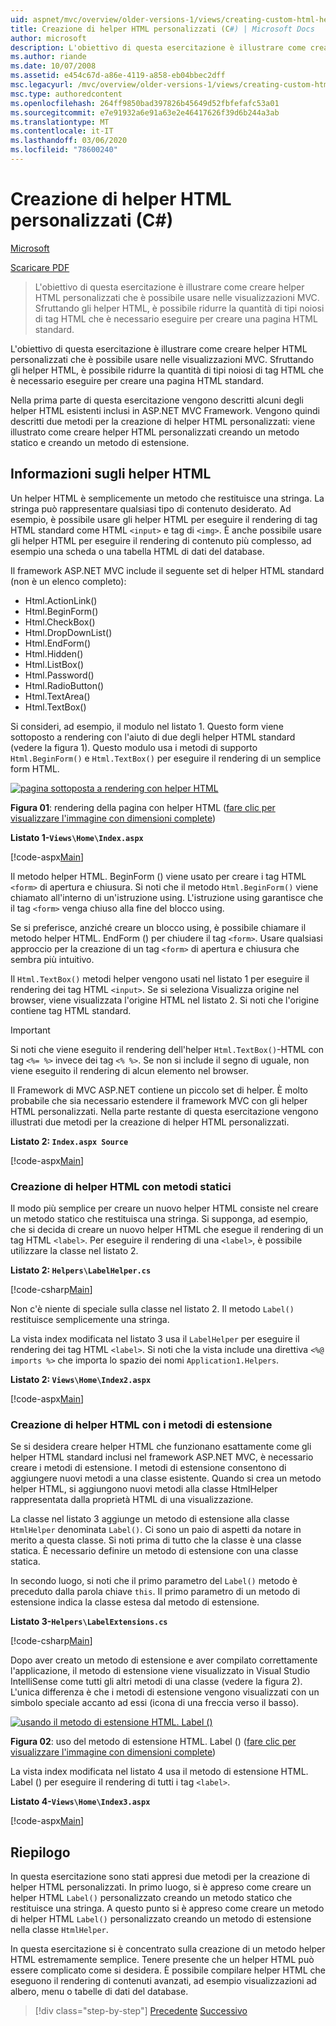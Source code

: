 ```yaml
---
uid: aspnet/mvc/overview/older-versions-1/views/creating-custom-html-helpers-cs
title: Creazione di helper HTML personalizzati (C#) | Microsoft Docs
author: microsoft
description: L'obiettivo di questa esercitazione è illustrare come creare helper HTML personalizzati che è possibile usare nelle visualizzazioni MVC. Sfruttando l'helper HTML...
ms.author: riande
ms.date: 10/07/2008
ms.assetid: e454c67d-a86e-4119-a858-eb04bbec2dff
msc.legacyurl: /mvc/overview/older-versions-1/views/creating-custom-html-helpers-cs
msc.type: authoredcontent
ms.openlocfilehash: 264ff9850bad397826b45649d52fbfefafc53a01
ms.sourcegitcommit: e7e91932a6e91a63e2e46417626f39d6b244a3ab
ms.translationtype: MT
ms.contentlocale: it-IT
ms.lasthandoff: 03/06/2020
ms.locfileid: "78600240"
---
```

# <a name="creating-custom-html-helpers-c"></a>Creazione di helper HTML personalizzati (C#)

[Microsoft](https://github.com/microsoft)

[Scaricare PDF](https://download.microsoft.com/download/1/1/f/11f721aa-d749-4ed7-bb89-a681b68894e6/ASPNET_MVC_Tutorial_9_CS.pdf)

> L'obiettivo di questa esercitazione è illustrare come creare helper HTML personalizzati che è possibile usare nelle visualizzazioni MVC. Sfruttando gli helper HTML, è possibile ridurre la quantità di tipi noiosi di tag HTML che è necessario eseguire per creare una pagina HTML standard.

L'obiettivo di questa esercitazione è illustrare come creare helper HTML personalizzati che è possibile usare nelle visualizzazioni MVC. Sfruttando gli helper HTML, è possibile ridurre la quantità di tipi noiosi di tag HTML che è necessario eseguire per creare una pagina HTML standard.

Nella prima parte di questa esercitazione vengono descritti alcuni degli helper HTML esistenti inclusi in ASP.NET MVC Framework. Vengono quindi descritti due metodi per la creazione di helper HTML personalizzati: viene illustrato come creare helper HTML personalizzati creando un metodo statico e creando un metodo di estensione.

## <a name="understanding-html-helpers"></a>Informazioni sugli helper HTML

Un helper HTML è semplicemente un metodo che restituisce una stringa. La stringa può rappresentare qualsiasi tipo di contenuto desiderato. Ad esempio, è possibile usare gli helper HTML per eseguire il rendering di tag HTML standard come HTML `<input>` e tag di `<img>`. È anche possibile usare gli helper HTML per eseguire il rendering di contenuto più complesso, ad esempio una scheda o una tabella HTML di dati del database.

Il framework ASP.NET MVC include il seguente set di helper HTML standard (non è un elenco completo):

- Html.ActionLink()
- Html.BeginForm()
- Html.CheckBox()
- Html.DropDownList()
- Html.EndForm()
- Html.Hidden()
- Html.ListBox()
- Html.Password()
- Html.RadioButton()
- Html.TextArea()
- Html.TextBox()

Si consideri, ad esempio, il modulo nel listato 1. Questo form viene sottoposto a rendering con l'aiuto di due degli helper HTML standard (vedere la figura 1). Questo modulo usa i metodi di supporto `Html.BeginForm()` e `Html.TextBox()` per eseguire il rendering di un semplice form HTML.

[![pagina sottoposta a rendering con helper HTML](creating-custom-html-helpers-cs/_static/image2.png)](creating-custom-html-helpers-cs/_static/image1.png)

**Figura 01**: rendering della pagina con helper HTML ([fare clic per visualizzare l'immagine con dimensioni complete](creating-custom-html-helpers-cs/_static/image3.png))

**Listato 1-`Views\Home\Index.aspx`**

[!code-aspx[Main](creating-custom-html-helpers-cs/samples/sample1.aspx)]

Il metodo helper HTML. BeginForm () viene usato per creare i tag HTML `<form>` di apertura e chiusura. Si noti che il metodo `Html.BeginForm()` viene chiamato all'interno di un'istruzione using. L'istruzione using garantisce che il tag `<form>` venga chiuso alla fine del blocco using.

Se si preferisce, anziché creare un blocco using, è possibile chiamare il metodo helper HTML. EndForm () per chiudere il tag `<form>`. Usare qualsiasi approccio per la creazione di un tag `<form>` di apertura e chiusura che sembra più intuitivo.

Il `Html.TextBox()` metodi helper vengono usati nel listato 1 per eseguire il rendering dei tag HTML `<input>`. Se si seleziona Visualizza origine nel browser, viene visualizzata l'origine HTML nel listato 2. Si noti che l'origine contiene tag HTML standard.

> [!IMPORTANT]
> Si noti che viene eseguito il rendering dell'helper `Html.TextBox()`-HTML con tag `<%= %>` invece dei tag `<% %>`. Se non si include il segno di uguale, non viene eseguito il rendering di alcun elemento nel browser.

Il Framework di MVC ASP.NET contiene un piccolo set di helper. È molto probabile che sia necessario estendere il framework MVC con gli helper HTML personalizzati. Nella parte restante di questa esercitazione vengono illustrati due metodi per la creazione di helper HTML personalizzati.

**Listato 2: `Index.aspx Source`**

[!code-aspx[Main](creating-custom-html-helpers-cs/samples/sample2.aspx)]

### <a name="creating-html-helpers-with-static-methods"></a>Creazione di helper HTML con metodi statici

Il modo più semplice per creare un nuovo helper HTML consiste nel creare un metodo statico che restituisca una stringa. Si supponga, ad esempio, che si decida di creare un nuovo helper HTML che esegue il rendering di un tag HTML `<label>`. Per eseguire il rendering di una `<label>`, è possibile utilizzare la classe nel listato 2.

**Listato 2: `Helpers\LabelHelper.cs`**

[!code-csharp[Main](creating-custom-html-helpers-cs/samples/sample3.cs)]

Non c'è niente di speciale sulla classe nel listato 2. Il metodo `Label()` restituisce semplicemente una stringa.

La vista index modificata nel listato 3 usa il `LabelHelper` per eseguire il rendering dei tag HTML `<label>`. Si noti che la vista include una direttiva `<%@ imports %>` che importa lo spazio dei nomi `Application1.Helpers`.

**Listato 2: `Views\Home\Index2.aspx`**

[!code-aspx[Main](creating-custom-html-helpers-cs/samples/sample4.aspx)]

### <a name="creating-html-helpers-with-extension-methods"></a>Creazione di helper HTML con i metodi di estensione

Se si desidera creare helper HTML che funzionano esattamente come gli helper HTML standard inclusi nel framework ASP.NET MVC, è necessario creare i metodi di estensione. I metodi di estensione consentono di aggiungere nuovi metodi a una classe esistente. Quando si crea un metodo helper HTML, si aggiungono nuovi metodi alla classe HtmlHelper rappresentata dalla proprietà HTML di una visualizzazione.

La classe nel listato 3 aggiunge un metodo di estensione alla classe `HtmlHelper` denominata `Label()`. Ci sono un paio di aspetti da notare in merito a questa classe. Si noti prima di tutto che la classe è una classe statica. È necessario definire un metodo di estensione con una classe statica.

In secondo luogo, si noti che il primo parametro del `Label()` metodo è preceduto dalla parola chiave `this`. Il primo parametro di un metodo di estensione indica la classe estesa dal metodo di estensione.

**Listato 3-`Helpers\LabelExtensions.cs`**

[!code-csharp[Main](creating-custom-html-helpers-cs/samples/sample5.cs)]

Dopo aver creato un metodo di estensione e aver compilato correttamente l'applicazione, il metodo di estensione viene visualizzato in Visual Studio IntelliSense come tutti gli altri metodi di una classe (vedere la figura 2). L'unica differenza è che i metodi di estensione vengono visualizzati con un simbolo speciale accanto ad essi (icona di una freccia verso il basso).

[![usando il metodo di estensione HTML. Label ()](creating-custom-html-helpers-cs/_static/image5.png)](creating-custom-html-helpers-cs/_static/image4.png)

**Figura 02**: uso del metodo di estensione HTML. Label () ([fare clic per visualizzare l'immagine con dimensioni complete](creating-custom-html-helpers-cs/_static/image6.png))

La vista index modificata nel listato 4 usa il metodo di estensione HTML. Label () per eseguire il rendering di tutti i tag `<label>`.

**Listato 4-`Views\Home\Index3.aspx`**

[!code-aspx[Main](creating-custom-html-helpers-cs/samples/sample6.aspx)]

## <a name="summary"></a>Riepilogo

In questa esercitazione sono stati appresi due metodi per la creazione di helper HTML personalizzati. In primo luogo, si è appreso come creare un helper HTML `Label()` personalizzato creando un metodo statico che restituisce una stringa. A questo punto si è appreso come creare un metodo di helper HTML `Label()` personalizzato creando un metodo di estensione nella classe `HtmlHelper`.

In questa esercitazione si è concentrato sulla creazione di un metodo helper HTML estremamente semplice. Tenere presente che un helper HTML può essere complicato come si desidera. È possibile compilare helper HTML che eseguono il rendering di contenuti avanzati, ad esempio visualizzazioni ad albero, menu o tabelle di dati del database.

> [!div class="step-by-step"]
> [Precedente](asp-net-mvc-views-overview-cs.md)
> [Successivo](using-the-tagbuilder-class-to-build-html-helpers-cs.md)
